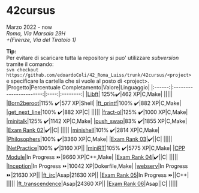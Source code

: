 # 42cursus
Marzo 2022 - now  
*Roma, Via Marsala 29H*  
*+(Firenze, Via del Tiratoio 1)*  
  
**Tip:**  
Per evitare di scaricare tutta la repository si puo' utilizzare *subversion* tramite il comando:  
`svn checkout https://github.com/edoardoColi/42_Roma_Luiss/trunk/42cursus/<project>`  
e specificare la cartella che si vuole al posto di \<project\>.
|Progetto|Percentuale Completamento|Valore|Linguaggio|
|:------:|:-----------------------:|:----:|:--------:|
|[Libft](https://github.com/edoardoColi/42_Roma_Luiss/tree/edoardoColi/42cursus/Libft/en.subject.pdf)| 125%:heavy_check_mark:|462 XP|C,Make|
|||||
|[Born2beroot](https://github.com/edoardoColi/42_Roma_Luiss/tree/edoardoColi/42cursus/Born2beroot/en.subject.pdf)|115% :heavy_check_mark:|577 XP|Shell|
|[ft_printf](https://github.com/edoardoColi/42_Roma_Luiss/tree/edoardoColi/42cursus/ft_printf/en.subject.pdf)|100% :heavy_check_mark:|882 XP|C,Make|
|[get_next_line](https://github.com/edoardoColi/42_Roma_Luiss/tree/edoardoColi/42cursus/get_next_line/en.subject.pdf)|100% :heavy_check_mark:|882 XP|C|
|||||
|[fract-ol](https://github.com/edoardoColi/42_Roma_Luiss/tree/edoardoColi/42cursus/fract-ol/en.subject.pdf)|125% :heavy_check_mark:|1000 XP|C,Make|
|[minitalk](https://github.com/edoardoColi/42_Roma_Luiss/tree/edoardoColi/42cursus/minitalk/en.subject.pdf)|125% :heavy_check_mark:|1142 XP|C,Make|
|[push_swap](https://github.com/edoardoColi/42_Roma_Luiss/tree/edoardoColi/42cursus/push_swap/en.subject.pdf)|83% :heavy_check_mark:|1855 XP|C,Make|
|[Exam Rank 02](https://github.com/edoardoColi/42_Roma_Luiss/tree/edoardoColi/42cursus/Exam_Rank_02)|:heavy_check_mark:||C|
|||||
|[minishell](https://github.com/edoardoColi/42_Roma_Luiss/tree/edoardoColi/42cursus/minishell/en.subject.pdf)|101% :heavy_check_mark:|2814 XP|C,Make|
|[Philosophers](https://github.com/edoardoColi/42_Roma_Luiss/tree/edoardoColi/42cursus/Philosophers/en.subject.pdf)|100% :heavy_check_mark:|3360 XP|C,Make|
|[Exam Rank 03](https://github.com/edoardoColi/42_Roma_Luiss/tree/edoardoColi/42cursus/Exam_Rank_03)|:heavy_check_mark:||C|
|||||
|[NetPractice](https://github.com/edoardoColi/42_Roma_Luiss/tree/edoardoColi/42cursus/NetPractice)|100% :heavy_check_mark:|3160 XP||
|[miniRT](https://github.com/edoardoColi/42_Roma_Luiss/tree/edoardoColi/42cursus/miniRT)|105% :heavy_check_mark:|5775 XP|C,Make|
|[CPP Module](https://github.com/edoardoColi/42_Roma_Luiss/tree/edoardoColi/42cursus/CPP_Module)|In Progress :fast_forward:|9660 XP|C++,Make|
|[Exam Rank 04](https://github.com/edoardoColi/42_Roma_Luiss/tree/edoardoColi/42cursus/Exam_Rank_04)|:heavy_check_mark:||C|
|||||
|[Inception](https://github.com/edoardoColi/42_Roma_Luiss/tree/edoardoColi/42cursus/Inception)|In Progress :fast_forward:|10042 XP|Dokerfile,Make|
|[webserv](https://github.com/edoardoColi/42_Roma_Luiss/tree/edoardoColi/42cursus/webserv)|In Progress :fast_forward:|21630 XP||
|[ft_irc](https://github.com/edoardoColi/42_Roma_Luiss/tree/edoardoColi/42cursus/ft_irc)|Asap|21630 XP||
|[Exam Rank 05](https://github.com/edoardoColi/42_Roma_Luiss/tree/edoardoColi/42cursus/Exam_Rank_05)|In Progress :fast_forward:||C++|
|||||
|[ft_transcendence](https://github.com/edoardoColi/42_Roma_Luiss/tree/edoardoColi/42cursus/ft_transcendence)|Asap|24360 XP||
|[Exam Rank 06](https://github.com/edoardoColi/42_Roma_Luiss/tree/edoardoColi/42cursus/Exam_Rank_06)|Asap||C|
|||||

